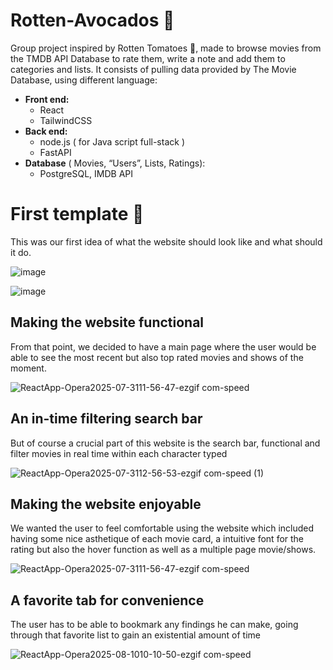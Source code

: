 # Rotten-Avocados 🥑
Group project inspired by Rotten Tomatoes 🍅, made to browse movies from the TMDB API Database to rate them, write a note and add them to categories and lists. 
It consists of pulling data provided by The Movie Database, using different language: 
- **Front end:**
    - React
    - TailwindCSS
- **Back end:**
    - node.js ( for Java script full-stack )
    - FastAPI
- **Database** ( Movies, “Users”, Lists, Ratings): 
    - PostgreSQL, IMDB API 

# First template 🚗
This was our first idea of what the website should look like and what should it do.

![image](https://github.com/user-attachments/assets/552de725-bef2-41f7-a6b6-c9d71a19dc43)

![image](https://github.com/user-attachments/assets/04a04890-6ef5-42a1-a013-841e53cfe4ec)

## Making the website functional
From that point, we decided to have a main page where the user would be able to see the most recent but also top rated movies and shows of the moment.   

![ReactApp-Opera2025-07-3111-56-47-ezgif com-speed](https://github.com/user-attachments/assets/523f0c43-f697-487a-b7fa-203cec40674b)

## An in-time filtering search bar
But of course a crucial part of this website is the search bar, functional and filter movies in real time within each character typed

![ReactApp-Opera2025-07-3112-56-53-ezgif com-speed (1)](https://github.com/user-attachments/assets/94b74f36-9c85-4397-8f47-4ed82f55c3a0)


## Making the website enjoyable
We wanted the user to feel comfortable using the website which included having some nice asthetique of each movie card, a intuitive font for the rating but also the hover function as well as a multiple page movie/shows.

![ReactApp-Opera2025-07-3111-56-47-ezgif com-speed](https://github.com/user-attachments/assets/734eaaa0-dd39-4859-b441-85185cccca06)

## A favorite tab for convenience
The user has to be able to bookmark any findings he can make, going through that favorite list to gain an existential amount of time

![ReactApp-Opera2025-08-1010-10-50-ezgif com-speed](https://github.com/user-attachments/assets/1ebaddd6-b29c-4dd7-ba8c-c97af8b65381)
